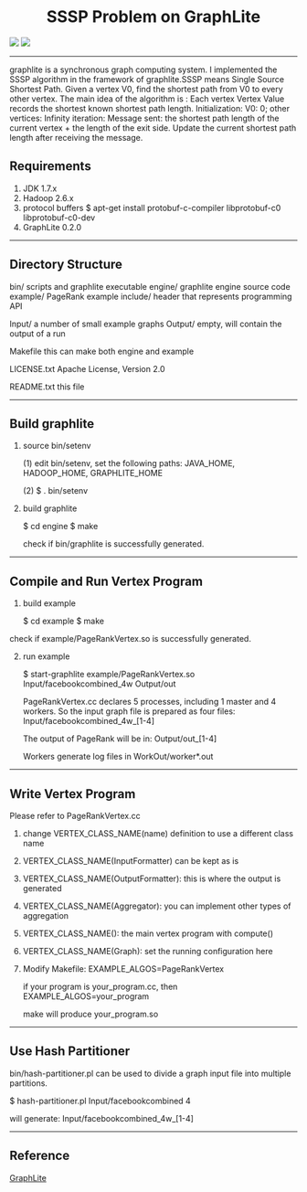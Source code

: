 <div align=center>
  
# SSSP Problem on GraphLite
</div align>

![](https://img.shields.io/badge/language-C++-red.svg) 
![](https://img.shields.io/badge/license-MIT-000000.svg)

------------------------------------------------------------
graphlite is a synchronous graph computing system. I implemented the SSSP
algorithm in the framework of graphlite.SSSP means Single Source Shortest Path.
Given a vertex V0, find the shortest path from V0 to every other vertex.
The main idea of the algorithm is :
Each vertex Vertex Value records the shortest known shortest path length.
Initialization: V0: 0; other vertices: Infinity
iteration:
    Message sent: the shortest path length of the current vertex + the length of the exit side.
    Update the current shortest path length after receiving the message.



Requirements
------------------------------------------------------------
1. JDK 1.7.x
2. Hadoop 2.6.x
3. protocol buffers
   $ apt-get install protobuf-c-compiler libprotobuf-c0 libprotobuf-c0-dev
4. GraphLite 0.2.0

------------------------------------------------------------
Directory Structure
------------------------------------------------------------
bin/         scripts and graphlite executable
engine/      graphlite engine source code     
example/     PageRank example
include/     header that represents programming API

Input/       a number of small example graphs
Output/      empty, will contain the output of a run

Makefile     this can make both engine and example

LICENSE.txt  Apache License, Version 2.0

README.txt   this file

------------------------------------------------------------
Build graphlite
------------------------------------------------------------
1. source bin/setenv

   (1) edit bin/setenv, set the following paths:
       JAVA_HOME, HADOOP_HOME, GRAPHLITE_HOME

   (2) $ . bin/setenv

2. build graphlite

   $ cd engine
   $ make

   check if bin/graphlite is successfully generated.

------------------------------------------------------------
Compile and Run Vertex Program
------------------------------------------------------------

1. build example

   $ cd example
   $ make

  check if example/PageRankVertex.so is successfully generated.
   
2. run example

   $ start-graphlite example/PageRankVertex.so Input/facebookcombined_4w Output/out

   PageRankVertex.cc declares 5 processes, including 1 master and 4 workers.
   So the input graph file is prepared as four files: Input/facebookcombined_4w_[1-4]

   The output of PageRank will be in: Output/out_[1-4]

   Workers generate log files in WorkOut/worker*.out

------------------------------------------------------------
Write Vertex Program
------------------------------------------------------------
Please refer to PageRankVertex.cc

1. change VERTEX_CLASS_NAME(name) definition to use a different class name

2. VERTEX_CLASS_NAME(InputFormatter) can be kept as is

3. VERTEX_CLASS_NAME(OutputFormatter): this is where the output is generated

4. VERTEX_CLASS_NAME(Aggregator): you can implement other types of aggregation

5. VERTEX_CLASS_NAME(): the main vertex program with compute()
   
6. VERTEX_CLASS_NAME(Graph): set the running configuration here

7. Modify Makefile:
   EXAMPLE_ALGOS=PageRankVertex

   if your program is your_program.cc, then 
   EXAMPLE_ALGOS=your_program

   make will produce your_program.so

------------------------------------------------------------
Use Hash Partitioner
------------------------------------------------------------

 bin/hash-partitioner.pl can be used to divide a graph input
 file into multiple partitions.

  $ hash-partitioner.pl Input/facebookcombined 4

  will generate: Input/facebookcombined_4w_[1-4]
  
------------------------------------------------------------
Reference
------------------------------------------------------------

 [GraphLite](https://github.com/schencoding/GraphLite)
